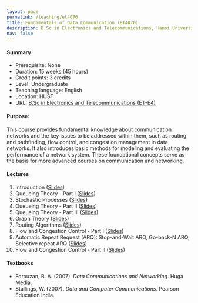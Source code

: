 ```yaml
---
layout: page
permalink: /teaching/et4070
title: Fundamentals of Data Communication (ET4070)
description: B.Sc in Electronics and Telecommunications, Hanoi University of Science and Technology
nav: false
---
```



#### Summary
* Prerequisite: None
* Duration: 15 weeks (45 hours)
* Credit points: 3 credits 
* Level: Undergraduate
* Teaching language: English
* Location: HUST
* URL: [B.Sc in Electronics and Telecommunications (ET-E4)](https://ts.hust.edu.vn/training-cate/nganh-dao-tao-dai-hoc/ky-thuat-dien-tu-vien-thong-chuong-trinh-tien-tien)

#### Purpose: 
This course provides fundamental knowledge about communication networks and the key issues to be addressed within them, such as routing and pathfinding, flow control, and congestion management in data networks. It also introduces basic methods for modeling and evaluating the performance of a network system. These foundational concepts serve as the basis for more advanced courses on communication and networking.

#### Lectures
1. Introduction
   ([Slides](https://husteduvn-my.sharepoint.com/:b:/g/personal/trung_luuquang_hust_edu_vn/EfOv47moMQtEoFWHTZYbDGEBp_u7Rdou4gVTQJfa07ei7g?e=XOujpK))
1. Queueing Theory - Part I
   ([Slides](https://husteduvn-my.sharepoint.com/:b:/g/personal/trung_luuquang_hust_edu_vn/EQzWjN_rt2tHh-2kKvydVccBnrg35rXMFgBZ3dChcPkbrQ?e=ysYKjl))
1. Stochastic Processes
   ([Slides](https://husteduvn-my.sharepoint.com/:b:/g/personal/trung_luuquang_hust_edu_vn/EZZxBddq2R9Ougdzp__Sy0wBW3tkFZ2Rti6g-ObH5aLGEg?e=J7GeFG))
1. Queueing Theory - Part II
   ([Slides](https://husteduvn-my.sharepoint.com/:b:/g/personal/trung_luuquang_hust_edu_vn/EUjptsc__fBDp0EfiDlon5gBFCUP2mmtUG8-u4z0iYt-zg?e=nG6RH9))
1. Queueing Theory - Part III
   ([Slides](https://husteduvn-my.sharepoint.com/:b:/g/personal/trung_luuquang_hust_edu_vn/EUP_178JFGtOnbmnNbHMDz8BT6wz2hYmBnryeZroPPutzg?e=cEoRZX))
1. Graph Theory
   ([Slides](https://husteduvn-my.sharepoint.com/:b:/g/personal/trung_luuquang_hust_edu_vn/Ecj8WJXQRm5KuyxTm6ibg_wBnrcsantPWjHjU9YuxcSPIQ?e=kXVu5c))
1. Routing Algorithms
   ([Slides](https://husteduvn-my.sharepoint.com/:b:/g/personal/trung_luuquang_hust_edu_vn/EWDPfnwW00NNgr-Exb18XlEBOXMr4yX2_dKHmYl1USudMA?e=5J51xl))
1. Flow and Congestion Control - Part I
   ([Slides](https://husteduvn-my.sharepoint.com/:b:/g/personal/trung_luuquang_hust_edu_vn/EeiaUCsvR9RFmYjHDMCMQ5sBUFodH6OUKDW4rUurJ6nHZw?e=19gzJ2))
1. Automatic Repeat Request (ARQ): Stop-and-Wait ARQ, Go-back-N ARQ, Selective repeat ARQ 
   ([Slides](https://husteduvn-my.sharepoint.com/:b:/g/personal/trung_luuquang_hust_edu_vn/EUZPeKDcJVdKsGdnEZM0WWYBGPutdSe4fApZ5pLCi5oVIg?e=20ypeR))
1. Flow and Congestion Control - Part II
   ([Slides](https://husteduvn-my.sharepoint.com/:b:/g/personal/trung_luuquang_hust_edu_vn/ESsW_-7xbP9Oj1mB2Ljr3O4B99onnzVbOaMnEuQwl5JfpQ?e=A08xma))


#### Textbooks
* Forouzan, B. A. (2007). *Data Communications and Networking*. Huga Media.
* Stallings, W. (2007). *Data and Computer Communications*. Pearson Education India.






